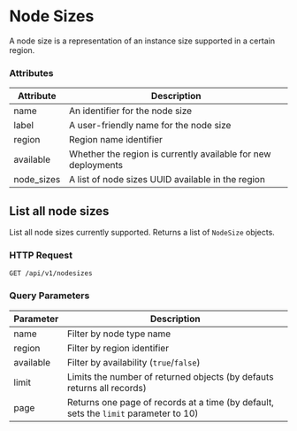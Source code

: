 # Node Sizes

A node size is a representation of an instance size supported in a certain
region.

### Attributes

Attribute | Description
--------- | -----------
name | An identifier for the node size
label | A user-friendly name for the node size
region | Region name identifier
available | Whether the region is currently available for new deployments
node_sizes | A list of node sizes UUID available in the region

## List all node sizes

List all node sizes currently supported. Returns a list of `NodeSize` objects.

### HTTP Request

`GET /api/v1/nodesizes`

### Query Parameters

Parameter | Description
--------- | -----------
name | Filter by node type name
region | Filter by region identifier
available | Filter by availability (`true`/`false`)
limit | Limits the number of returned objects (by defauts returns all records)
page | Returns one page of records at a time (by default, sets the `limit` parameter to 10)
